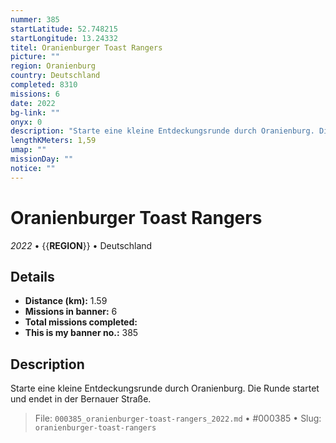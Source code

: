 ```yaml
---
nummer: 385
startLatitude: 52.748215
startLongitude: 13.24332
titel: Oranienburger Toast Rangers
picture: ""
region: Oranienburg
country: Deutschland
completed: 8310
missions: 6
date: 2022
bg-link: ""
onyx: 0
description: "Starte eine kleine Entdeckungsrunde durch Oranienburg. Die Runde startet und endet in der Bernauer Straße."
lengthKMeters: 1,59
umap: ""
missionDay: ""
notice: ""
---
```

# Oranienburger Toast Rangers

*2022* • {{__REGION__}} • Deutschland





## Details
- **Distance (km):** 1.59
- **Missions in banner:** 6
- **Total missions completed:** 
- **This is my banner no.:** 385



## Description
Starte eine kleine Entdeckungsrunde durch Oranienburg. Die Runde startet und endet in der Bernauer Straße.




> File: `000385_oranienburger-toast-rangers_2022.md` • #000385 • Slug: `oranienburger-toast-rangers`
